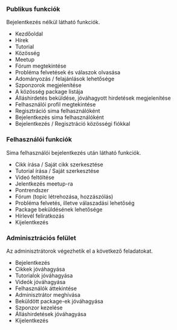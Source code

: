 <h3>Publikus funkciók</h3>

<p>
	Bejelentkezés nélkül látható funkciók.
	<ul>
		<li>Kezdőoldal</li>
		<li>Hírek</li>
		<li>Tutorial</li>
		<li>Közösség</li>
		<li>Meetup</li>
		<li>Fórum megtekintése</li>
		<li>Probléma felvetések és válaszok olvasása</li>
		<li>Adományozás / felajánlások lehetősége</li>
		<li>Szponzorok megjelenítése</li>
		<li>A közösség package listája</li>
		<li>Álláshirdetés beküldése, jóváhagyott hirdetések megjelenítése</li>
		<li>Felhasználói profil megtekintése</li>
		<li>Regisztráció sima felhasználóként</li>
		<li>Bejelentkezés sima felhasználóként</li>
		<li>Bejelentkezés / Regisztráció közösségi fiókkal</li>
	</ul>
</p>

<h3>Felhasználói funkciók</h3>
<p>
	Sima felhasználói bejelentkezés után látható funkciók.
	<ul>
		<li>Cikk írása / Saját cikk szerkesztése</li>
		<li>Tutorial írása / Saját szerkesztése</li>
		<li>Videó feltöltése</li>
		<li>Jelentkezés meetup-ra</li>
		<li>Pontrendszer</li>
		<li>Fórum (topic létrehozása, hozzászólás)</li>
		<li>Probléma felvetés, illetve válaszadási lehetőség</li>
		<li>Package beküldésének lehetősége</li>
		<li>Hírlevél feliratkozás</li>
		<li>Kijelentkezés</li>
	</ul>
</p>
<h3>Adminisztrációs felület</h3>
<p>
	Az adminisztrátorok végezhetik el a következő feladatokat.
	<ul>
		<li>Bejelentkezés</li>
		<li>Cikkek jóváhagyása</li>
		<li>Tutorialok jóváhagyása</li>
		<li>Videók jóváhagyása</li>
		<li>Felhasználók áttekintése</li>
		<li>Adminisztrátor meghívása</li>
		<li>Beküldött package-ek jóváhagyása</li>
		<li>Szponzor kezelése</li>
		<li>Álláshirdetések jóváhagyása</li>
		<li>Kijelentkezés</li>
	</ul>
</p>
